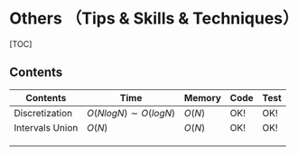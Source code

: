 # Others （Tips & Skills & Techniques）



[TOC]



## Contents

| Contents        | Time                    | Memory | Code | Test |
| --------------- | ----------------------- | ------ | ---- | ---- |
| Discretization  | $O(NlogN) \sim O(logN)$ | $O(N)$ | OK!  | OK!  |
| Intervals Union | $O(N)$                  | $O(N)$ | OK!  | OK!  |
|                 |                         |        |      |      |
|                 |                         |        |      |      |
|                 |                         |        |      |      |
